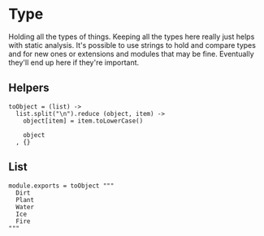 Type
====

Holding all the types of things. Keeping all the types here really just helps
with static analysis. It's possible to use strings to hold and compare types
and for new ones or extensions and modules that may be fine. Eventually they'll
end up here if they're important.

Helpers
-------

    toObject = (list) ->
      list.split("\n").reduce (object, item) ->
        object[item] = item.toLowerCase()

        object
      , {}

List
----

    module.exports = toObject """
      Dirt
      Plant
      Water
      Ice
      Fire
    """
